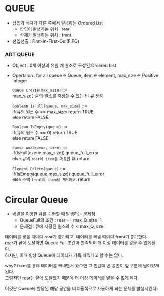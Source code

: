 # QUEUE
- 삽입과 삭제가 다른 쪽에서 발생하는 Ordered List  
    - 삽입이 발생하는 위치 : rear  
    - 삭제가 발생하는 위치 : front  
- 선입선출 : First-In-First-Out(FIFO)  

### ADT QUEUE
- Object : 0개 이상의 유한 개 원소로 구성된 Ordered List  
- Opertaion : for all queue ∈ Queue, item ∈ element, max_size ∈ Positive Integer  

    `Queue Create(max_size)` ::=  
        max_size만큼의 원소를 저장할 수 있는 빈 큐 생성  

    `Boolean IsFull(queue, max_size)` ::=  
        if(큐의 원소 수 == max_size)   return TRUE  
        else    return FALSE  
        
    `Boolean IsEmpty(queue)` ::=  
        if(큐의 원소 수 == 0)   return TRUE  
        else    return FALSE  

    `Queue Add(queue, item)` ::=  
        if(IsFull(queue,max_size))   queue_full_error  
        else 큐의 `rear에 item을 저장`한 후 return  

    `Element Delete(queue)` ::=  
        if(IsEmpty(queue,max_size))  queue_full_error  
        else 스택 `front의 item을 제거`해서 return 

# Circular Queue
- 배열을 이용한 큐를 구현할 때 발생하는 문제점   
    - QueueFull의 조건 : rear == max_Q_size -1  
    - 문제점 : 큐에 저장된 원소의 수 < max_Q_size  

데이터를 넣을 때마다 rear가 증가하고, 데이터를 빼낼 때마다 front가 증가한다.  
rear가 끝에 도달하면 Queue Full 조건이 만족되어 더 이상 데이터를 넣을 수 없게된다.  
하지만, 이때 항상 Queue에 데이터가 가득 차있다고 할 수는 없다.  

why? front를 통해 데이터를 빼내면서 왔으면 그 만큼의 빈 공간이 앞 부분에 남아있게 된다.  
그렇지만 rear는 끝에 도달했기 때문에 더 이상 데이터를 넣을 수 없게 된다.

이것은 Queue에 할당된 해당 공간을 비효율적으로 사용하게 되는 문제를 발생시킨다.  